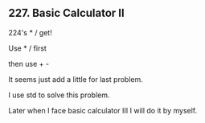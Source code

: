 ## 227. Basic Calculator II

224's * / get!

Use * / first 

then use + -

It seems just add a little for last problem.

I use std to solve this problem.

Later when I face basic calculator III I will do it by myself.

